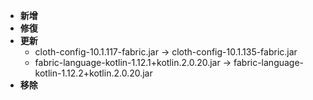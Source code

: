 - **新增**
- **修復**
- **更新**
    - cloth-config-10.1.117-fabric.jar -> cloth-config-10.1.135-fabric.jar
    - fabric-language-kotlin-1.12.1+kotlin.2.0.20.jar -> fabric-language-kotlin-1.12.2+kotlin.2.0.20.jar
- **移除**